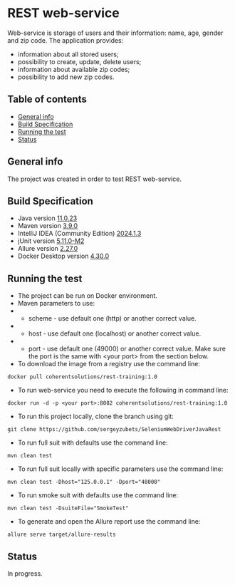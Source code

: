 # REST web-service
Web-service is storage of users and their information: name, age, gender and zip code. The application provides:
* information about all stored users;
* possibility to create, update, delete users;
* information about available zip codes;
* possibility to add new zip codes.
## Table of contents
* [General info](#general-info)
* [Build Specification](#build-specification)
* [Running the test](#running-the-test)
* [Status](#status)
## General info
The project was created in order to test REST web-service.
## Build Specification
* Java version [11.0.23](https://www.oracle.com/pl/java/technologies/javase/jdk11-archive-downloads.html)
* Maven version [3.9.0](https://maven.apache.org/docs/3.9.0/release-notes.html)
* IntelliJ IDEA (Community Edition) [2024.1.3](https://www.jetbrains.com/idea/download)
* jUnit version [5.11.0-M2](https://mvnrepository.com/artifact/org.junit/junit-bom)
* Allure version [2.27.0](https://mvnrepository.com/artifact/io.qameta.allure/allure-junit5)
* Docker Desktop version [4.30.0](https://www.docker.com/products/docker-desktop/)
## Running the test
* The project can be run on Docker environment.
* Maven parameters to use:
* *  scheme - use default one (http) or another correct value.
* *  host - use default one (localhost) or another correct value.
* *  port - use default one (49000) or another correct value. Make sure the port is the same with \<your port> from the section below.
* To download the image from a registry use the command line:
```
docker pull coherentsolutions/rest-training:1.0
```
* To run web-service you need to execute the following in command line:
```
docker run -d -p <your port>:8082 coherentsolutions/rest-training:1.0
```
* To run this project locally, clone the branch using git:
```
git clone https://github.com/sergeyzubets/SeleniumWebDriverJavaRest
```
* To run full suit with defaults use the command line:
```
mvn clean test
```
* To run full suit locally with specific parameters use the command line:
```
mvn clean test -Dhost="125.0.0.1" -Dport="48000"
```
* To run smoke suit with defaults use the command line:
```
mvn clean test -DsuiteFile="SmokeTest"
```
* To generate and open the Allure report use the command line:
```
allure serve target/allure-results   
```
## Status
In progress.